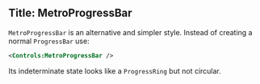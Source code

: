Title: MetroProgressBar
---

`MetroProgressBar` is an alternative and simpler style. Instead of creating a normal `ProgressBar` use:

```xml
<Controls:MetroProgressBar />
```

Its indeterminate state looks like a `ProgressRing` but not circular.
